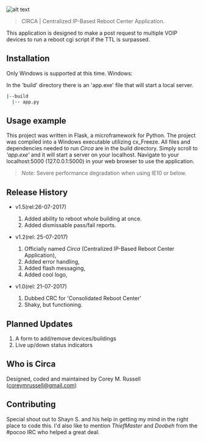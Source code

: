 ![alt text](http://i.imgur.com/2wToUmP.png "CIRCA Logo")
> CIRCA | Centralized IP-Based Reboot Center Application.

This application is designed to make a post request to multiple VOIP devices to run a reboot cgi script if the TTL is surpassed.

## Installation

Only Windows is supported at this time.
Windows:

In the 'build' directory there is an 'app.exe' file that will start a local server.
```sh
|--build
  |-- app.py
```

## Usage example

This project was written in Flask, a microframework for Python. The project was compiled into a Windows executable utilizing cx\_Freeze. All files and dependencies needed to run _Circa_ are in the build directory. Simply scroll to _'app.exe'_ and it will start a server on your localhost. Navigate to your localhost:5000 (127.0.0.1:5000) in your web browser to use the application. 

> _Note:_ Severe performance degradation when using IE10 or below.

## Release History
* v1.5(rel:26-07-2017)
  1. Added ability to reboot whole building at once.
  2. Added dismissable pass/fail reports.
  
* v1.2(rel: 25-07-2017)
    1. Officially named _Circa_ (Centralized IP-Based Reboot Center Application),
    2. Added error handling,
    3. Added flash messaging,
    4. Added cool logo,
  
* v1.0(rel: 21-07-2017)
    1. Dubbed CRC for 'Consolidated Reboot Center'
    2. Shaky, but functioning.

## Planned Updates

1. A form to add/remove devices/buildings
2. Live up/down status indicators

## Who is Circa

Designed, coded and maintained by Corey M. Russell (coreymrussell@gmail.com)

## Contributing

Special shout out to Shayn S. and his help in getting my mind in the right place to code this.
I'd also like to mention _ThiefMaster_ and _Doobeh_ from the #pocoo IRC who helped a great deal.
